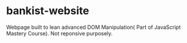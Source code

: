 # bankist-website
Webpage built to lean advanced DOM Manipulation( Part of JavaScript Mastery Course). Not reponsive purposely. 
